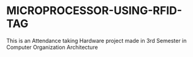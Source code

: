 # MICROPROCESSOR-USING-RFID-TAG
This is an Attendance taking Hardware project made in 3rd Semester in Computer Organization Architecture 
